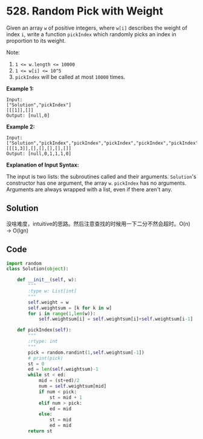 # 528. Random Pick with Weight

Given an array `w` of positive integers, where `w[i]` describes the weight of index `i`, write a function `pickIndex` which randomly picks an index in proportion to its weight.

Note:

1. `1 <= w.length <= 10000`
2. `1 <= w[i] <= 10^5`
3. `pickIndex` will be called at most `10000` times.

**Example 1:**

```
Input: 
["Solution","pickIndex"]
[[[1]],[]]
Output: [null,0]
```

**Example 2:**

```
Input: 
["Solution","pickIndex","pickIndex","pickIndex","pickIndex","pickIndex"]
[[[1,3]],[],[],[],[],[]]
Output: [null,0,1,1,1,0]
```

**Explanation of Input Syntax:**

The input is two lists: the subroutines called and their arguments. `Solution`'s constructor has one argument, the array `w`. `pickIndex` has no arguments. Arguments are always wrapped with a list, even if there aren't any.



## Solution

没啥难度，intuitive的思路。然后注意查找的时候用一下二分不然会超时。O(n) → O(lgn)



## Code

```python
import random
class Solution(object):

    def __init__(self, w):
        """
        :type w: List[int]
        """
        self.weight = w
        self.weightsum = [k for k in w]
        for i in range(1,len(w)):
            self.weightsum[i] = self.weightsum[i]+self.weightsum[i-1]

    def pickIndex(self):
        """
        :rtype: int
        """
        pick = random.randint(1,self.weightsum[-1])
        # print(pick)
        st = 0
        ed = len(self.weightsum)-1
        while st < ed:
            mid = (st+ed)/2
            num = self.weightsum[mid]
            if num < pick:
                st = mid + 1
            elif num > pick:
                ed = mid
            else:
                st = mid
                ed = mid
        return st
```

